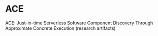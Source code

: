 # ACE
ACE: Just-in-time Serverless Software Component Discovery Through Approximate Concrete Execution (research artifacts)
